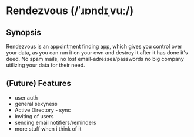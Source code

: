 # Rendezvous (/ˈɹɒndɪˌvuː/)

## Synopsis

Rendezvous is an appointment finding app, which gives you control over your data,
as you can run it on your own and destroy it after it has done it's deed.
No spam mails, no lost email-adresses/passwords no big company utilizing your
data for their need.

## (Future) Features

- user auth
- general sexyness
- Active Directory - sync
- inviting of users
- sending email notifiers/reminders
- more stuff when i think of it
